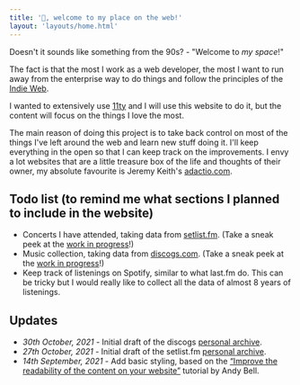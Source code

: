 ```yaml
---
title: '👋, welcome to my place on the web!'
layout: 'layouts/home.html'
---
```


Doesn't it sounds like something from the 90s? - "Welcome to _my space_!"

The fact is that the most I work as a web developer, the most I want to run away from the enterprise way to do things and follow the principles of the [Indie Web](https://indieweb.org/).

I wanted to extensively use [11ty](https://11ty.dev) and I will use this website to do it, but the content will focus on the things I love the most.

The main reason of doing this project is to take back control on most of the things I've left around the web and learn new stuff doing it. I'll keep everything in the open so that I can keep track on the improvements. I envy a lot websites that are a little treasure box of the life and thoughts of their owner, my absolute favourite is Jeremy Keith's [adactio.com](https://adactio.com).

## Todo list (to remind me what sections I planned to include in the website)

- Concerts I have attended, taking data from [setlist.fm](https://www.setlist.fm/user/urbando). (Take a sneak peek at the [work in progress](/setlists/)!) 
- Music collection, taking data from [discogs.com](https://www.discogs.com/it/user/andrea.vaghi/collection). (Take a sneak peek at the [work in progress](/records/)!) 
- Keep track of listenings on Spotify, similar to what last.fm do. This can be tricky but I would really like to collect all the data of almost 8 years of listenings.

## Updates

- <time datetime="2021-10-30">_30th October, 2021_</time> - Initial draft of the discogs [personal archive](/records/).
- <time datetime="2021-10-27">_27th October, 2021_</time> - Initial draft of the setlist.fm [personal archive](/setlists/).
- <time datetime="2021-09-14">_14th September, 2021_</time> - Add basic styling, based on the [“Improve the readability of the content on your website”](https://piccalil.li/tutorial/improve-the-readability-of-the-content-on-your-website/) tutorial by Andy Bell.  
